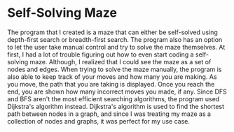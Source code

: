 # Self-Solving Maze
The program that I created is a maze that can either be self-solved using depth-first search or breadth-first search. The program also has an option to let the user take manual control and try to solve the maze themselves. At first, I had a lot of trouble figuring out how to even start coding a self-solving maze. Although, I realized that I could see the maze as a set of nodes and edges. When trying to solve the maze manually, the program is also able to keep track of your moves and how many you are making. As you move, the path that you are taking is displayed. Once you reach the end, you are shown how many incorrect moves you made, if any. Since DFS and BFS aren't the most efficient searching algorithms, the program used Dijkstra's algorithm instead. Dijkstra's algorithm is used to find the shortest path between nodes in a graph, and since I was treating my maze as a collection of nodes and graphs, it was perfect for my use case.
